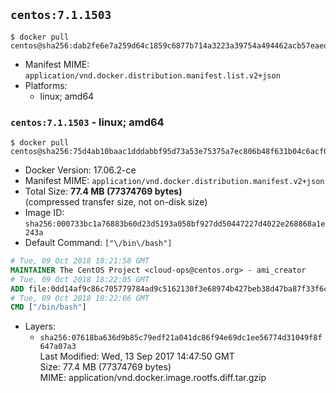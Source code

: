 ## `centos:7.1.1503`

```console
$ docker pull centos@sha256:dab2fe6e7a259d64c1859c6877b714a3223a39754a494462acb57eaede4bfe62
```

-	Manifest MIME: `application/vnd.docker.distribution.manifest.list.v2+json`
-	Platforms:
	-	linux; amd64

### `centos:7.1.1503` - linux; amd64

```console
$ docker pull centos@sha256:75d4ab10baac1dddabbf95d73a53e75375a7ec806b48f631b04c6acf02f96ec4
```

-	Docker Version: 17.06.2-ce
-	Manifest MIME: `application/vnd.docker.distribution.manifest.v2+json`
-	Total Size: **77.4 MB (77374769 bytes)**  
	(compressed transfer size, not on-disk size)
-	Image ID: `sha256:000733bc1a76883b60d23d5193a058bf927dd50447227d4022e268868a1e243a`
-	Default Command: `["\/bin\/bash"]`

```dockerfile
# Tue, 09 Oct 2018 18:21:58 GMT
MAINTAINER The CentOS Project <cloud-ops@centos.org> - ami_creator
# Tue, 09 Oct 2018 18:22:05 GMT
ADD file:0dd14af9c86c705779784ad9c5162130f3e68974b427beb38d47ba87f33f6c9c in / 
# Tue, 09 Oct 2018 18:22:06 GMT
CMD ["/bin/bash"]
```

-	Layers:
	-	`sha256:07618ba636d9b85c79edf21a041dc86f94e69dc1ee56774d31049f8f647a07a3`  
		Last Modified: Wed, 13 Sep 2017 14:47:50 GMT  
		Size: 77.4 MB (77374769 bytes)  
		MIME: application/vnd.docker.image.rootfs.diff.tar.gzip
